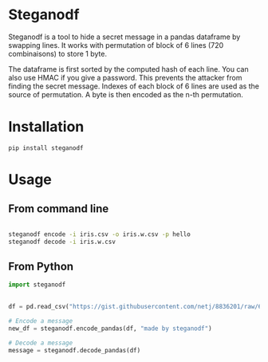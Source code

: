 
# Steganodf 

Steganodf is a tool to hide a secret message in a pandas dataframe by swapping lines. 
It works with permutation of block of 6 lines (720 combinaisons) to store 1 byte. 

The dataframe is first sorted by the computed hash of each line. You can also use HMAC 
if you give a password. This prevents the attacker from finding the secret message. 
Indexes of each block of 6 lines are used as the source of permutation. A byte is then encoded 
as the n-th permutation. 


# Installation 

```
pip install steganodf
```

# Usage 

## From command line 
```bash 

steganodf encode -i iris.csv -o iris.w.csv -p hello
steganodf decode -i iris.w.csv 

```

## From Python

```python
import steganodf 

 
df = pd.read_csv("https://gist.githubusercontent.com/netj/8836201/raw/6f9306ad21398ea43cba4f7d537619d0e07d5ae3/iris.csv")

# Encode a message
new_df = steganodf.encode_pandas(df, "made by steganodf")

# Decode a message 
message = steganodf.decode_pandas(df)

```
